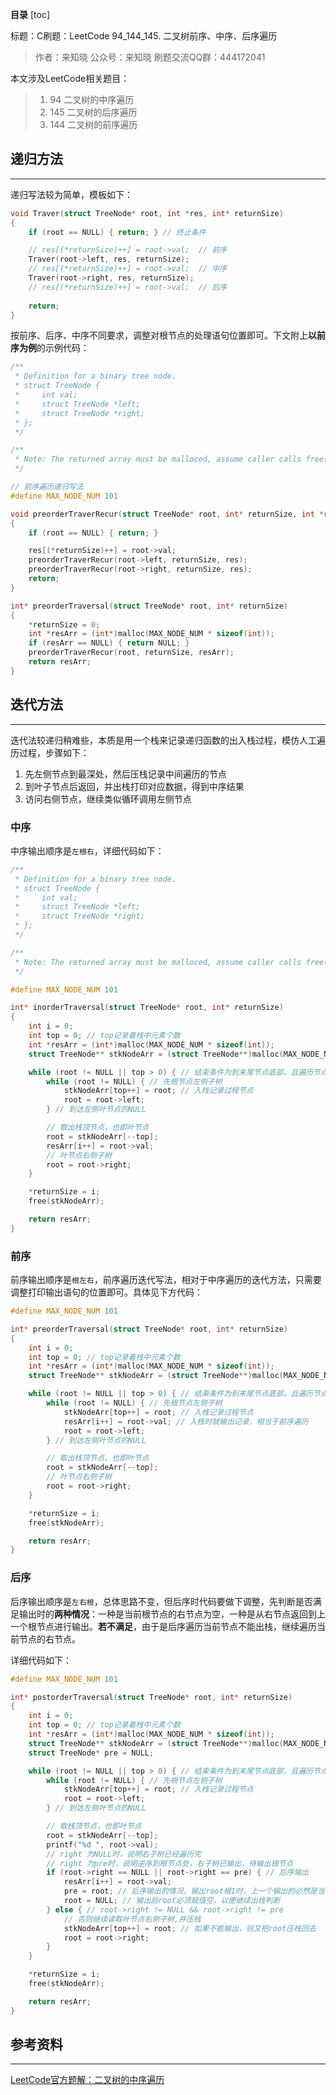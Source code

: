 **目录**
[toc]

标题：C刷题：LeetCode 94_144_145. 二叉树前序、中序、后序遍历

> 作者：来知晓
> 公众号：来知晓
> 刷题交流QQ群：444172041

本文涉及LeetCode相关题目：

>  1. 94 二叉树的中序遍历
>  2. 145 二叉树的后序遍历
>  3. 144 二叉树的前序遍历

## 递归方法
---
递归写法较为简单，模板如下：

```c
void Traver(struct TreeNode* root, int *res, int* returnSize)
{
    if (root == NULL) { return; } // 终止条件

	// res[(*returnSize)++] = root->val;  // 前序
    Traver(root->left, res, returnSize);
    // res[(*returnSize)++] = root->val;  // 中序
    Traver(root->right, res, returnSize);
	// res[(*returnSize)++] = root->val;  // 后序
	
    return;
}
```

按前序、后序、中序不同要求，调整对根节点的处理语句位置即可。下文附上**以前序为例**的示例代码：

```c
/**
 * Definition for a binary tree node.
 * struct TreeNode {
 *     int val;
 *     struct TreeNode *left;
 *     struct TreeNode *right;
 * };
 */

/**
 * Note: The returned array must be malloced, assume caller calls free().
 */

// 前序遍历递归写法
#define MAX_NODE_NUM 101

void preorderTraverRecur(struct TreeNode* root, int* returnSize, int *res)
{
    if (root == NULL) { return; }

    res[(*returnSize)++] = root->val;
    preorderTraverRecur(root->left, returnSize, res);
    preorderTraverRecur(root->right, returnSize, res);
    return;
}

int* preorderTraversal(struct TreeNode* root, int* returnSize)
{
    *returnSize = 0;
    int *resArr = (int*)malloc(MAX_NODE_NUM * sizeof(int));
    if (resArr == NULL) { return NULL; }
    preorderTraverRecur(root, returnSize, resArr);
    return resArr;
}
```


## 迭代方法
---
迭代法较递归稍难些，本质是用一个栈来记录递归函数的出入栈过程，模仿人工遍历过程，步骤如下：
1. 先左侧节点到最深处，然后压栈记录中间遍历的节点
2. 到叶子节点后返回，并出栈打印对应数据，得到中序结果
3. 访问右侧节点，继续类似循环调用左侧节点
### 中序
中序输出顺序是`左根右`，详细代码如下：
```c
/**
 * Definition for a binary tree node.
 * struct TreeNode {
 *     int val;
 *     struct TreeNode *left;
 *     struct TreeNode *right;
 * };
 */

/**
 * Note: The returned array must be malloced, assume caller calls free().
 */

#define MAX_NODE_NUM 101

int* inorderTraversal(struct TreeNode* root, int* returnSize)
{
    int i = 0;
    int top = 0; // top记录着栈中元素个数
    int *resArr = (int*)malloc(MAX_NODE_NUM * sizeof(int));
    struct TreeNode** stkNodeArr = (struct TreeNode**)malloc(MAX_NODE_NUM * sizeof(struct TreeNode*));

    while (root != NULL || top > 0) { // 结束条件为到末尾节点底部，且遍历节点栈中都已出栈
        while (root != NULL) { // 先根节点左侧子树
            stkNodeArr[top++] = root; // 入栈记录过程节点
            root = root->left;
        } // 到达左侧叶节点的NULL

        // 取出栈顶节点，也即叶节点
        root = stkNodeArr[--top];
        resArr[i++] = root->val;
        // 叶节点右侧子树
        root = root->right;
    }

    *returnSize = i;
    free(stkNodeArr);

    return resArr;
}
```

### 前序
前序输出顺序是`根左右`，前序遍历迭代写法，相对于中序遍历的迭代方法，只需要调整打印输出语句的位置即可。具体见下方代码：
```c
#define MAX_NODE_NUM 101

int* preorderTraversal(struct TreeNode* root, int* returnSize)
{
    int i = 0;
    int top = 0; // top记录着栈中元素个数
    int *resArr = (int*)malloc(MAX_NODE_NUM * sizeof(int));
    struct TreeNode** stkNodeArr = (struct TreeNode**)malloc(MAX_NODE_NUM * sizeof(struct TreeNode*));

    while (root != NULL || top > 0) { // 结束条件为到末尾节点底部，且遍历节点栈中都已出栈
        while (root != NULL) { // 先根节点左侧子树
            stkNodeArr[top++] = root; // 入栈记录过程节点
            resArr[i++] = root->val; // 入栈时就输出记录，相当于前序遍历
            root = root->left;
        } // 到达左侧叶节点的NULL

        // 取出栈顶节点，也即叶节点
        root = stkNodeArr[--top];
        // 叶节点右侧子树
        root = root->right;
    }

    *returnSize = i;
    free(stkNodeArr);

    return resArr;
}
```

### 后序
后序输出顺序是`左右根`，总体思路不变，但后序时代码要做下调整，先判断是否满足输出时的**两种情况**：一种是当前根节点的右节点为空，一种是从右节点返回到上一个根节点进行输出。**若不满足**，由于是后序遍历当前节点不能出栈，继续遍历当前节点的右节点。

详细代码如下：

```c
#define MAX_NODE_NUM 101

int* postorderTraversal(struct TreeNode* root, int* returnSize)
{
    int i = 0;
    int top = 0; // top记录着栈中元素个数
    int *resArr = (int*)malloc(MAX_NODE_NUM * sizeof(int));
    struct TreeNode** stkNodeArr = (struct TreeNode**)malloc(MAX_NODE_NUM * sizeof(struct TreeNode*));
    struct TreeNode* pre = NULL;

    while (root != NULL || top > 0) { // 结束条件为到末尾节点底部，且遍历节点栈中都已出栈
        while (root != NULL) { // 先根节点左侧子树
            stkNodeArr[top++] = root; // 入栈记录过程节点
            root = root->left;
        } // 到达左侧叶节点的NULL

        // 取栈顶节点，也即叶节点
        root = stkNodeArr[--top];
        printf("%d ", root->val);
        // right 为NULL时，说明右子树已经遍历完
        // right 为pre时，说明逆序到根节点处，右子树已输出，待输出根节点
        if (root->right == NULL || root->right == pre) { // 后序输出  
            resArr[i++] = root->val;
            pre = root; // 后序输出的情况，输出root根1时，上一个输出的必然是当前根的右节点
            root = NULL; // 输出后root必须赋值空，以便继续出栈判断
        } else { // root->right != NULL && root->right != pre
            // 否则继续读取叶节点右侧子树,并压栈
            stkNodeArr[top++] = root; // 如果不能输出，则又把root压栈回去
            root = root->right;
        }
    }

    *returnSize = i;
    free(stkNodeArr);

    return resArr;  
}
```

## 参考资料
----
[LeetCode官方题解：二叉树的中序遍历](https://leetcode-cn.com/problems/binary-tree-inorder-traversal/solution/er-cha-shu-de-zhong-xu-bian-li-by-leetcode-solutio/)